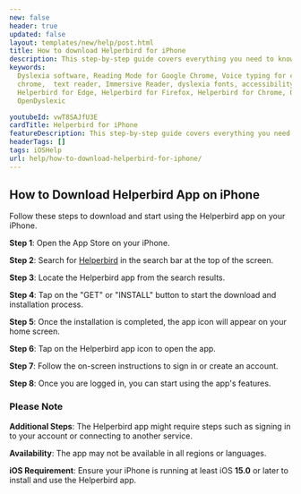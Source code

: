 ```yaml
---
new: false
header: true
updated: false
layout: templates/new/help/post.html
title: How to download Helperbird for iPhone
description: This step-by-step guide covers everything you need to know to install and use the app on your iPhone, including searching for the app in the App Store, signing in or creating an account, and customizing your settings.
keywords:
  Dyslexia software, Reading Mode for Google Chrome, Voice typing for chrome, Text to speech for
  chrome,  text reader, Immersive Reader, dyslexia fonts, accessibility software, dyslexia software,
  Helperbird for Edge, Helperbird for Firefox, Helperbird for Chrome, Opendyslexic for Chrome,
  OpenDyslexic

youtubeId: vwT8SAJfU3E
cardTitle: Helperbird for iPhone
featureDescription: This step-by-step guide covers everything you need to know to install and use the app on your iPhone, including searching for the app in the App Store, signing in or creating an account, and customizing your settings.
headerTags: []
tags: iOSHelp
url: help/how-to-download-helperbird-for-iphone/
---
```


## How to Download Helperbird App on iPhone

Follow these steps to download and start using the Helperbird app on your iPhone.

**Step 1**: Open the App Store on your iPhone.

**Step 2**: Search for [Helperbird](https://apps.apple.com/us/app/helperbird-for-safari/id1589138053 'Helperbird for Safari link') in the search bar at the top of the screen.

**Step 3**: Locate the Helperbird app from the search results.

**Step 4**: Tap on the "GET" or "INSTALL" button to start the download and installation process.

**Step 5**: Once the installation is completed, the app icon will appear on your home screen.

**Step 6**: Tap on the Helperbird app icon to open the app.

**Step 7**: Follow the on-screen instructions to sign in or create an account.

**Step 8**: Once you are logged in, you can start using the app's features.

### Please Note

**Additional Steps**: The Helperbird app might require steps such as signing in to your account or connecting to another service.

**Availability**: The app may not be available in all regions or languages.

**iOS Requirement**: Ensure your iPhone is running at least iOS **15.0** or later to install and use the Helperbird app.
